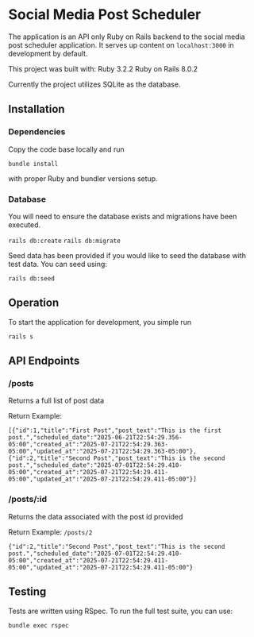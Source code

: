 # Social Media Post Scheduler

The application is an API only Ruby on Rails backend to the social media post scheduler application. It serves up content on `localhost:3000` in development by default.

This project was built with:
Ruby 3.2.2
Ruby on Rails 8.0.2

Currently the project utilizes SQLite as the database.

## Installation

### Dependencies

Copy the code base locally and run

`bundle install`

with proper Ruby and bundler versions setup.

### Database

You will need to ensure the database exists and migrations have been executed.

`rails db:create`
`rails db:migrate`

Seed data has been provided if you would like to seed the database with test data. You can seed using:

`rails db:seed`

## Operation

To start the application for development, you simple run

`rails s`

## API Endpoints

### /posts

Returns a full list of post data

Return Example:
```
[{"id":1,"title":"First Post","post_text":"This is the first post.","scheduled_date":"2025-06-21T22:54:29.356-05:00","created_at":"2025-07-21T22:54:29.363-05:00","updated_at":"2025-07-21T22:54:29.363-05:00"},{"id":2,"title":"Second Post","post_text":"This is the second post.","scheduled_date":"2025-07-01T22:54:29.410-05:00","created_at":"2025-07-21T22:54:29.411-05:00","updated_at":"2025-07-21T22:54:29.411-05:00"}]
```

### /posts/:id

Returns the data associated with the post id provided

Return Example:
`/posts/2`
```
{"id":2,"title":"Second Post","post_text":"This is the second post.","scheduled_date":"2025-07-01T22:54:29.410-05:00","created_at":"2025-07-21T22:54:29.411-05:00","updated_at":"2025-07-21T22:54:29.411-05:00"}
```

## Testing

Tests are written using RSpec. To run the full test suite, you can use:

`bundle exec rspec`
